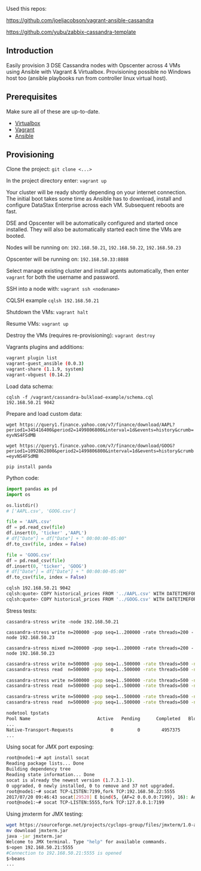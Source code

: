 Used this repos:

<https://github.com/joeljacobson/vagrant-ansible-cassandra>

<https://github.com/yubu/zabbix-cassandra-template>


## Introduction

Easily provision 3 DSE Cassandra nodes with Opscenter across 4 VMs using Ansible with Vagrant & Virtualbox. Provisioning possible no Windows host too (ansible playbooks run from controller linux virtual host).

## Prerequisites

Make sure all of these are up-to-date.

* [Virtualbox](https://www.virtualbox.org/)
* [Vagrant](https://www.vagrantup.com/downloads)
* [Ansible](http://docs.ansible.com/intro_installation.html)

## Provisioning

Clone the project: ```git clone <...>```

In the project directory enter: ```vagrant up```

Your cluster will be ready shortly depending on your internet connection. The initial boot takes some time as Ansible has to download, install and configure DataStax Enterprise across each VM. Subsequent reboots are fast.

DSE and Opscenter will be automatically configured and started once installed. They will also be automatically started each time the VMs are booted.

Nodes will be running on: ```192.168.50.21```, ```192.168.50.22```, ```192.168.50.23```

Opscenter will be running on: ```192.168.50.33:8888```

Select manage existing cluster and install agents automatically, then enter ```vagrant``` for both the username and password.

SSH into a node with: ```vagrant ssh <nodename>```

CQLSH example ```cqlsh 192.168.50.21```

Shutdown the VMs: ```vagrant halt```

Resume VMs: ```vagrant up```

Destroy the VMs (requires re-provisioning): ```vagrant destroy```

Vagrants plugins and additions:

```bash
vagrant plugin list
vagrant-guest_ansible (0.0.3)
vagrant-share (1.1.9, system)
vagrant-vbguest (0.14.2)
```
Load data schema:

```cqlsh -f /vagrant/cassandra-bulkload-example/schema.cql   192.168.50.21 9042```

Prepare and load custom data:

```wget https://query1.finance.yahoo.com/v7/finance/download/AAPL?period1=345416400&period2=1499806800&interval=1d&events=history&crumb=eyvNS4FSdMB```

```wget https://query1.finance.yahoo.com/v7/finance/download/GOOG?period1=1092862800&period2=1499806800&interval=1d&events=history&crumb=eyvNS4FSdMB```

```pip install panda```

Python code:

```python
import pandas as pd
import os

os.listdir()
# ['AAPL.csv', 'GOOG.csv']

file = 'AAPL.csv'
df = pd.read_csv(file)
df.insert(0, 'ticker' ,'AAPL')
# df["Date"] = df["Date"] + " 00:00:00-05:00"
df.to_csv(file, index = False)

file = 'GOOG.csv' 
df = pd.read_csv(file)
df.insert(0, 'ticker', 'GOOG')
# df["Date"] = df["Date"] + " 00:00:00-05:00"
df.to_csv(file, index = False)
```

```bash
cqlsh 192.168.50.21 9042
cqlsh:quote> COPY historical_prices FROM '../AAPL.csv' WITH DATETIMEFORMAT='%Y-%m-%d';
cqlsh:quote> COPY historical_prices FROM '../GOOG.csv' WITH DATETIMEFORMAT='%Y-%m-%d';
```

Stress tests:

```cassandra-stress write -node 192.168.50.21```

```cassandra-stress write n=200000 -pop seq=1..200000 -rate threads=200 -node 192.168.50.23```

```cassandra-stress mixed n=200000 -pop seq=1..200000 -rate threads=200 -node 192.168.50.23```

```bash
cassandra-stress write n=500000 -pop seq=1..500000 -rate threads=500 -node 192.168.50.21
cassandra-stress read  n=500000 -pop seq=1..500000 -rate threads=500 -node 192.168.50.21

cassandra-stress write n=500000 -pop seq=1..500000 -rate threads=500 -node 192.168.50.22 
cassandra-stress read  n=500000 -pop seq=1..500000 -rate threads=500 -node 192.168.50.22

cassandra-stress write n=500000 -pop seq=1..500000 -rate threads=500 -node 192.168.50.23
cassandra-stress read  n=500000 -pop seq=1..500000 -rate threads=500 -node 192.168.50.23
```

```bash
nodetool tpstats
Pool Name                         Active   Pending      Completed   Blocked  All time blocked
...
Native-Transport-Requests              0         0        4957375         0               673
...
```

Using socat for JMX port exposing:

```bash
root@node1:~# apt install socat
Reading package lists... Done
Building dependency tree       
Reading state information... Done
socat is already the newest version (1.7.3.1-1).
0 upgraded, 0 newly installed, 0 to remove and 37 not upgraded.
root@node1:~# socat TCP-LISTEN:7199,fork TCP:192.168.50.22:5555
2017/07/20 09:46:43 socat[29520] E bind(5, {AF=2 0.0.0.0:7199}, 16): Address already in use
root@node1:~# socat TCP-LISTEN:5555,fork TCP:127.0.0.1:7199
```

Using jmxterm for JMX testing:

```bash
wget https://sourceforge.net/projects/cyclops-group/files/jmxterm/1.0-alpha-4/jmxterm-1.0-alpha-4-uber.jar/download
mv download jmxterm.jar
java -jar jmxterm.jar 
Welcome to JMX terminal. Type "help" for available commands.
$>open 192.168.50.21:5555
#Connection to 192.168.50.21:5555 is opened
$>beans
...
```


